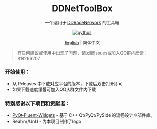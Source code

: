 <div align="center">
  
# DDNetToolBox

一个适用于 [DDRaceNetwork](https://ddnet.org/) 的工具箱

</div> 

<p align="center">
  <a href="https://www.python.org/">
    <img src="https://img.shields.io/static/v1?label=python&message=3.11.4&color=blue" alt="python">
  </a>
</P>

<p align="center">
<a href="README.md">English</a> | 简体中文
</p>

> 有任何建议或使用中出现了问题，请发起Issues或加入QQ群内反馈：818266207

### 开始使用：

- 从 Releases 中下载对应平台的版本，下载后双击打开即可
- 如果下载速度缓慢可加入QQ从群文件内下载

### 特别感谢以下项目和贡献者：

- [PyQt-Fluent-Widgets](https://github.com/zhiyiYo/PyQt-Fluent-Widgets) - 基于 C++ Qt/PyQt/PySide 的流畅设计小部件库。
- Realyn//UnU - 为本项目制作了logo
